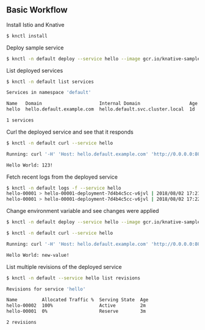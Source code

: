 ## Basic Workflow

Install Istio and Knative

```bash
$ knctl install
```

Deploy sample service

```bash
$ knctl -n default deploy --service hello --image gcr.io/knative-samples/helloworld-go --env TARGET=123
```

List deployed services

```bash
$ knctl -n default list services

Services in namespace 'default'

Name   Domain                     Internal Domain                  Age
hello  hello.default.example.com  hello.default.svc.cluster.local  1d

1 services
```

Curl the deployed service and see that it responds

```bash
$ knctl -n default curl --service hello

Running: curl '-H' 'Host: hello.default.example.com' 'http://0.0.0.0:80'

Hello World: 123!
```

Fetch recent logs from the deployed service

```bash
$ knctl -n default logs -f --service hello
hello-00001 > hello-00001-deployment-7d4b4c5cc-v6jvl | 2018/08/02 17:21:51 Hello world sample started.
hello-00001 > hello-00001-deployment-7d4b4c5cc-v6jvl | 2018/08/02 17:22:04 Hello world received a request.
```

Change environment variable and see changes were applied

```bash
$ knctl -n default deploy --service hello --image gcr.io/knative-samples/helloworld-go --env TARGET=new-value

$ knctl -n default curl --service hello

Running: curl '-H' 'Host: hello.default.example.com' 'http://0.0.0.0:80'

Hello World: new-value!
```

List multiple revisions of the deployed service

```bash
$ knctl -n default --service hello list revisions

Revisions for service 'hello'

Name         Allocated Traffic %  Serving State  Age
hello-00002  100%                 Active         2m
hello-00001  0%                   Reserve        3m

2 revisions
```
